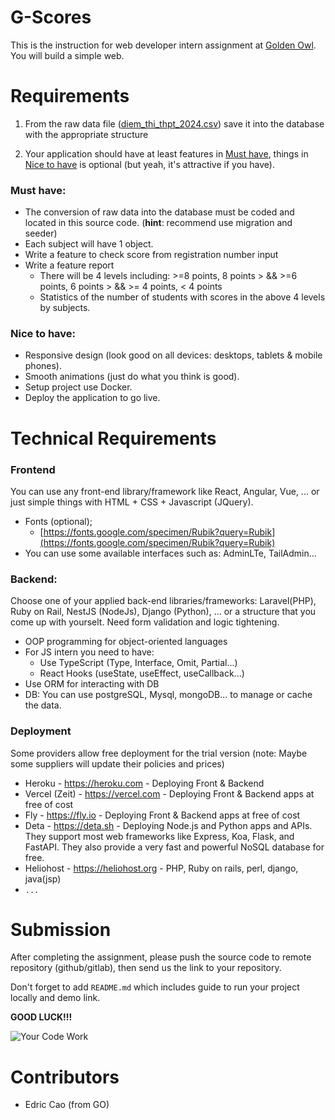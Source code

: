 # G-Scores

This is the instruction for web developer intern assignment at [Golden Owl](https://goldenowl.asia). You will build a simple web.

# Requirements
1. From the raw data file ([diem_thi_thpt_2024.csv](./dataset/diem_thi_thpt_2024.csv)) save it into the database with the appropriate structure

2. Your application should have at least features in [Must have](#must-have), things in [Nice to have](#nice-to-have) is optional (but yeah, it's attractive if you have).

### Must have:
- The conversion of raw data into the database must be coded and located in this source code. (**hint**: recommend use migration and seeder)
- Each subject will have 1 object.
- Write a feature to check score from registration number input
- Write a feature report
    -   There will be 4 levels including: >=8 points, 8 points > && >=6 points, 6 points > && >= 4 points, < 4 points
    -   Statistics of the number of students with scores in the above 4 levels by subjects.

### Nice to have:

- Responsive design (look good on all devices: desktops, tablets & mobile phones).
- Smooth animations (just do what you think is good).
- Setup project use Docker.
- Deploy the application to go live.

# Technical Requirements

### Frontend
You can use any front-end library/framework like React, Angular, Vue, ... or just simple things with HTML + CSS + Javascript (JQuery).
- Fonts (optional);
  - [https://fonts.google.com/specimen/Rubik?query=Rubik](https://fonts.google.com/specimen/Rubik?query=Rubik)
- You can use some available interfaces such as: AdminLTe, TailAdmin...
  
### Backend: 
Choose one of your applied back-end libraries/frameworks: Laravel(PHP), Ruby on Rail, NestJS (NodeJs), Django (Python), ... or a structure that you come up with yourselt. 
Need form validation and logic tightening.
- OOP programming for object-oriented languages
- For JS intern you need to have: 
  * Use TypeScript (Type, Interface, Omit, Partial...)
  * React Hooks (useState, useEffect, useCallback...)
- Use ORM for interacting with DB
- DB: You can use postgreSQL, Mysql, mongoDB... to manage or cache the data. 

### Deployment
Some providers allow free deployment for the trial version  (note: Maybe some suppliers will update their policies and prices)

- Heroku - https://heroku.com - Deploying Front & Backend
- Vercel (Zeit) - https://vercel.com - Deploying Front & Backend apps at free of cost
- Fly - https://fly.io - Deploying Front & Backend apps at free of cost
- Deta - https://deta.sh - Deploying Node.js and Python apps and APIs. They support most web frameworks like Express, Koa, Flask, and FastAPI. They also provide a very fast and powerful NoSQL database for free.
- Heliohost - https://heliohost.org - PHP, Ruby on rails, perl, django, java(jsp)
- `...`
# Submission

After completing the assignment, please push the source code to remote repository (github/gitlab), then send us the link to your repository.

Don't forget to add `README.md` which includes guide to run your project locally and demo link.


**GOOD LUCK!!!**

![Your Code Work](./screenshots/meme.jpeg)

# Contributors

- Edric Cao (from GO)
